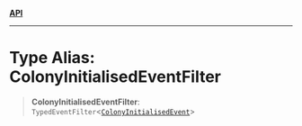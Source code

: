 [**API**](../../../README.md)

***

# Type Alias: ColonyInitialisedEventFilter

> **ColonyInitialisedEventFilter**: `TypedEventFilter`\<[`ColonyInitialisedEvent`](ColonyInitialisedEvent.md)\>
